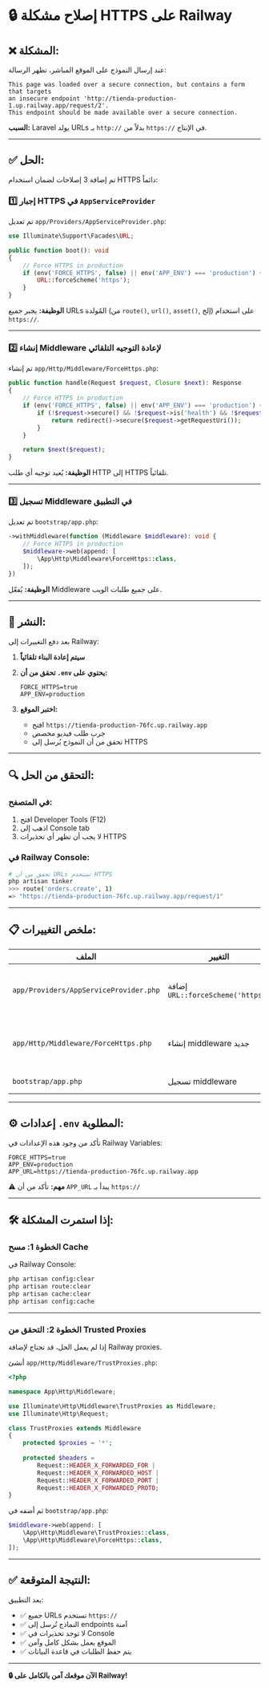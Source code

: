 # 🔒 إصلاح مشكلة HTTPS على Railway

## ❌ المشكلة:

عند إرسال النموذج على الموقع المباشر، تظهر الرسالة:

```
This page was loaded over a secure connection, but contains a form that targets 
an insecure endpoint 'http://tienda-production-1.up.railway.app/request/2'. 
This endpoint should be made available over a secure connection.
```

**السبب:** Laravel يولد URLs بـ `http://` بدلاً من `https://` في الإنتاج.

---

## ✅ الحل:

تم إضافة 3 إصلاحات لضمان استخدام HTTPS دائماً:

### 1️⃣ **إجبار HTTPS في `AppServiceProvider`**

تم تعديل `app/Providers/AppServiceProvider.php`:

```php
use Illuminate\Support\Facades\URL;

public function boot(): void
{
    // Force HTTPS in production
    if (env('FORCE_HTTPS', false) || env('APP_ENV') === 'production') {
        URL::forceScheme('https');
    }
}
```

**الوظيفة:** يجبر جميع URLs المُولدة (من `route()`, `url()`, `asset()`, إلخ) على استخدام `https://`.

---

### 2️⃣ **إنشاء Middleware لإعادة التوجيه التلقائي**

تم إنشاء `app/Http/Middleware/ForceHttps.php`:

```php
public function handle(Request $request, Closure $next): Response
{
    // Force HTTPS in production
    if (env('FORCE_HTTPS', false) || env('APP_ENV') === 'production') {
        if (!$request->secure() && !$request->is('health') && !$request->is('up')) {
            return redirect()->secure($request->getRequestUri());
        }
    }

    return $next($request);
}
```

**الوظيفة:** يُعيد توجيه أي طلب HTTP إلى HTTPS تلقائياً.

---

### 3️⃣ **تسجيل Middleware في التطبيق**

تم تعديل `bootstrap/app.php`:

```php
->withMiddleware(function (Middleware $middleware): void {
    // Force HTTPS in production
    $middleware->web(append: [
        \App\Http\Middleware\ForceHttps::class,
    ]);
})
```

**الوظيفة:** يُفعّل Middleware على جميع طلبات الويب.

---

## 🚀 النشر:

بعد دفع التغييرات إلى Railway:

1. **سيتم إعادة البناء تلقائياً**
2. **تحقق من أن `.env` يحتوي على:**
   ```env
   FORCE_HTTPS=true
   APP_ENV=production
   ```

3. **اختبر الموقع:**
   - افتح `https://tienda-production-76fc.up.railway.app`
   - جرب طلب فيديو مخصص
   - تحقق من أن النموذج يُرسل إلى HTTPS

---

## 🔍 التحقق من الحل:

### في المتصفح:

1. افتح Developer Tools (F12)
2. اذهب إلى Console tab
3. لا يجب أن تظهر أي تحذيرات HTTPS

### في Railway Console:

```bash
# تحقق من أن URLs تستخدم HTTPS
php artisan tinker
>>> route('orders.create', 1)
=> "https://tienda-production-76fc.up.railway.app/request/1"
```

---

## 📋 ملخص التغييرات:

| الملف | التغيير | الوظيفة |
|------|---------|---------|
| `app/Providers/AppServiceProvider.php` | إضافة `URL::forceScheme('https')` | إجبار جميع URLs على HTTPS |
| `app/Http/Middleware/ForceHttps.php` | إنشاء middleware جديد | إعادة توجيه HTTP → HTTPS |
| `bootstrap/app.php` | تسجيل middleware | تفعيل الحماية |

---

## ⚙️ إعدادات `.env` المطلوبة:

تأكد من وجود هذه الإعدادات في Railway Variables:

```env
FORCE_HTTPS=true
APP_ENV=production
APP_URL=https://tienda-production-76fc.up.railway.app
```

⚠️ **مهم:** تأكد من أن `APP_URL` يبدأ بـ `https://`

---

## 🛠️ إذا استمرت المشكلة:

### الخطوة 1: مسح Cache

في Railway Console:

```bash
php artisan config:clear
php artisan route:clear
php artisan cache:clear
php artisan config:cache
```

---

### الخطوة 2: التحقق من Trusted Proxies

إذا لم يعمل الحل، قد تحتاج لإضافة Railway proxies.

أنشئ `app/Http/Middleware/TrustProxies.php`:

```php
<?php

namespace App\Http\Middleware;

use Illuminate\Http\Middleware\TrustProxies as Middleware;
use Illuminate\Http\Request;

class TrustProxies extends Middleware
{
    protected $proxies = '*';
    
    protected $headers = 
        Request::HEADER_X_FORWARDED_FOR |
        Request::HEADER_X_FORWARDED_HOST |
        Request::HEADER_X_FORWARDED_PORT |
        Request::HEADER_X_FORWARDED_PROTO;
}
```

ثم أضفه في `bootstrap/app.php`:

```php
$middleware->web(append: [
    \App\Http\Middleware\TrustProxies::class,
    \App\Http\Middleware\ForceHttps::class,
]);
```

---

## ✅ النتيجة المتوقعة:

بعد التطبيق:
- ✅ جميع URLs تستخدم `https://`
- ✅ النماذج تُرسل إلى endpoints آمنة
- ✅ لا توجد تحذيرات في Console
- ✅ الموقع يعمل بشكل كامل وآمن
- ✅ يتم حفظ الطلبات في قاعدة البيانات

---

**🔒 الآن موقعك آمن بالكامل على Railway!**



